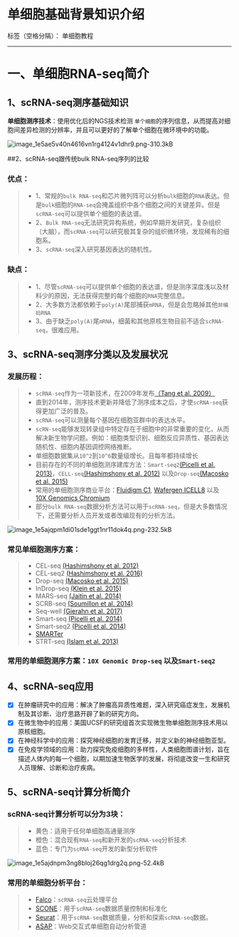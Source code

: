 ﻿# 单细胞基础背景知识介绍

标签（空格分隔）： 单细胞教程

---

# 一、单细胞RNA-seq简介

## 1、scRNA-seq测序基础知识

**单细胞测序技术**：使用优化后的NGS技术检测 `单个细胞`的序列信息，从而提高对细胞间差异检测的分辨率，并且可以更好的了解单个细胞在微环境中的功能。

![image_1e5ae5v40n4616vn1rg4124v1dhr9.png-310.3kB][1]

##2、scRNA-seq跟传统bulk RNA-seq序列的比较

### **优点：**

> * 1、常规的`bulk RNA-seq`和芯片微列阵可以分析`bulk`细胞的`RNA`表达。但是`bulk`细胞的`RNA-seq`会掩盖组织中各个细胞之间的关键差异。但是`scRNA-seq`可以提供单个细胞的表达谱。
> * 2、`Bulk RNA-seq`无法研究异构系统，例如早期开发研究，复杂组织（大脑），而`scRNA-seq`可以研究极其复杂的组织微环境，发现稀有的细胞系。
> * 3、`scRNA-seq`深入研究基因表达的随机性。

### **缺点：**

> * 1、尽管`scRNA-seq`可以提供单个细胞的表达谱，但是测序深度浅以及材料少的原因，无法获得完整的每个细胞的`RNA`完整信息。
> * 2、大多数方法都依赖于`poly(A)`尾部捕获`mRNA`，但是会忽略掉其他`非编码RNA`
> * 3、由于缺乏`poly(A)`尾`mRNA`，细菌和其他原核生物目前不适合`scRNA-seq`，很难应用。

## 3、scRNA-seq测序分类以及发展状况

### **发展历程：**   

> * `scRNA-seq`作为一项新技术，在2009年发布[（Tang et al. 2009）](https://scrnaseq-course.cog.sanger.ac.uk/website/introduction-to-single-cell-rna-seq.html#ref-Tang2009-bu)
> * 直到2014年，测序技术更新并降低了测序成本之后，才使`scRNA-seq`获得更加广泛的普及。
> * `scRNA-seq`可以测量每个基因在细胞亚群中的表达水平。
> * `scRN-seq`能够发现转录组中特定存在于细胞中的非常重要的变化，从而解决新生物学问题。例如：细胞类型识别、细胞反应异质性、基因表达随机性、细胞内基因调控网络推断。
> * 单细胞数据集从`10^2`到`10^6`数量级增长。且每年都持续增长
> * 目前存在的不同的单细胞测序建库方法：`Smart-seq2`[(Picelli et al. 2013)](https://scrnaseq-course.cog.sanger.ac.uk/website/introduction-to-single-cell-rna-seq.html#ref-Picelli2013-sb)，`CELL-seq`[(Hashimshony et al. 2012)](https://scrnaseq-course.cog.sanger.ac.uk/website/introduction-to-single-cell-rna-seq.html#ref-Hashimshony2012-kd) 以及`Drop-seq`[(Macosko et al. 2015)](https://scrnaseq-course.cog.sanger.ac.uk/website/introduction-to-single-cell-rna-seq.html#ref-Macosko2015-ix)
> * 常用的单细胞测序商业平台：[Fluidigm C1](https://www.fluidigm.com/products/c1-system), [Wafergen ICELL8](https://www.wafergen.com/products/icell8-single-cell-system) 以及 [10X Genomics Chromium](https://www.10xgenomics.com/single-cell/)
> * 部分`bulk RNA-seq`数据分析方法可以用于`scRNA-seq`，但是大多数情况下，还需要分析人员开发或者改编现有的分析方法。

![image_1e5ajqpm1di01sde1ggt1nr11dok4q.png-232.5kB][2]

### **常见单细胞测序方案：**   

> * CEL-seq [(Hashimshony et al. 2012)](https://scrnaseq-course.cog.sanger.ac.uk/website/introduction-to-single-cell-rna-seq.html#ref-Hashimshony2012-kd)
> * CEL-seq2 [(Hashimshony et al. 2016)](https://scrnaseq-course.cog.sanger.ac.uk/website/introduction-to-single-cell-rna-seq.html#ref-Hashimshony2016-lx)
> * Drop-seq [(Macosko et al. 2015)](https://scrnaseq-course.cog.sanger.ac.uk/website/introduction-to-single-cell-rna-seq.html#ref-Macosko2015-ix)
> * InDrop-seq [(Klein et al. 2015)](https://scrnaseq-course.cog.sanger.ac.uk/website/introduction-to-single-cell-rna-seq.html#ref-Klein2015-kz)
> * MARS-seq [(Jaitin et al. 2014)](https://scrnaseq-course.cog.sanger.ac.uk/website/introduction-to-single-cell-rna-seq.html#ref-Jaitin2014-ko)
> * SCRB-seq [(Soumillon et al. 2014)](https://scrnaseq-course.cog.sanger.ac.uk/website/introduction-to-single-cell-rna-seq.html#ref-Soumillon2014-eu)
> * Seq-well [(Gierahn et al. 2017)](https://scrnaseq-course.cog.sanger.ac.uk/website/introduction-to-single-cell-rna-seq.html#ref-Gierahn2017-es)
> * Smart-seq [(Picelli et al. 2014)](https://scrnaseq-course.cog.sanger.ac.uk/website/introduction-to-single-cell-rna-seq.html#ref-Picelli2014-ic)
> * Smart-seq2 [(Picelli et al. 2014)](https://scrnaseq-course.cog.sanger.ac.uk/website/introduction-to-single-cell-rna-seq.html#ref-Picelli2014-ic)
> * [SMARTer](http://www.clontech.com/US/Products/cDNA_Synthesis_and_Library_Construction/Next_Gen_Sequencing_Kits/Total_RNA-Seq/Universal_RNA_Seq_Random_Primed)
> * STRT-seq [(Islam et al. 2013)](https://scrnaseq-course.cog.sanger.ac.uk/website/introduction-to-single-cell-rna-seq.html#ref-Islam2014-cn)

### **常用的单细胞测序方案：`10X Genomic Drop-seq` 以及`Smart-seq2`**

## 4、scRNA-seq应用

 - [x] 在肿瘤研究中的应用：解决了肿瘤高异质性难题，深入研究癌症发生，发展机制及其诊断、治疗思路开辟了新的研究方向。
 - [x] 在微生物中的应用：美国UCSF的研究组首次实现微生物单细胞测序技术用以原核细胞。
 - [x] 在神经科学中的应用：探究神经细胞的发育迁移，并定义新的神经细胞亚型。
 - [x] 在免疫学领域的应用：助力探究免疫细胞的多样性，人类细胞图谱计划，旨在描述人体内的每一个细胞，以期加速生物医学的发展，将彻底改变一生和研究人员理解、诊断和治疗疾病。

## 5、scRNA-seq计算分析简介

### **scRNA-seq计算分析可以分为3块：**

> * 黄色：适用于任何单细胞高通量测序
> * 橙色：混合现有`RNA-seq`和新开发的`scRNA-seq`分析技术
> * 蓝色：专门为`scRNA-seq`开发的新型分析软件

![image_1e5ajdnpm3ng8bloj26qg1drg2q.png-52.4kB][3]

### **常用的单细胞分析平台：**

> * [Falco](https://github.com/VCCRI/Falco/)：`scRNA-seq`云处理平台
> * [SCONE](https://github.com/YosefLab/scone)：用于`scRNA-seq`数据质量控制和标准化
> * [Seurat](http://satijalab.org/seurat/)：用于`scRNA-seq`数据质量，分析和探索`scRNA-seq`数据。
> * [ASAP](https://asap.epfl.ch/)：Web交互式单细胞自动分析管道


  [1]: http://static.zybuluo.com/czc/kmfvu1ypti3anwazi4w95l5w/image_1e5ae5v40n4616vn1rg4124v1dhr9.png
  [2]: http://static.zybuluo.com/czc/ic1kr6rga2aiya2ekw7ubbrn/image_1e5ajqpm1di01sde1ggt1nr11dok4q.png
  [3]: http://static.zybuluo.com/czc/zcsgtz3bzc1ahw0clzj88bwr/image_1e5ajdnpm3ng8bloj26qg1drg2q.png